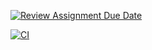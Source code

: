 [![Review Assignment Due Date](https://classroom.github.com/assets/deadline-readme-button-24ddc0f5d75046c5622901739e7c5dd533143b0c8e959d652212380cedb1ea36.svg)](https://classroom.github.com/a/OJygRx81)

[![CI](https://github.com/bhos-qa/l2-github-actions-devismael03/actions/workflows/blank.yml/badge.svg?branch=develop)](https://github.com/bhos-qa/l2-github-actions-devismael03/actions/workflows/blank.yml)
